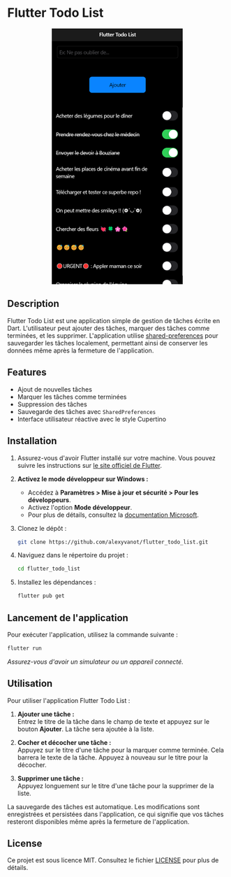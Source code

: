 # Flutter Todo List

<div align="center">
    <img src="assets/images/README/appshow.png" alt="Aperçu de l'application" width="300" />
</div>


## Description

Flutter Todo List est une application simple de gestion de tâches écrite en Dart. L'utilisateur peut ajouter des tâches, marquer des tâches comme terminées, et les supprimer. L'application utilise [shared-preferences](https://pub.dev/packages/shared_preferences) pour sauvegarder les tâches localement, permettant ainsi de conserver les données même après la fermeture de l'application.

## Features

- Ajout de nouvelles tâches
- Marquer les tâches comme terminées
- Suppression des tâches
- Sauvegarde des tâches avec `SharedPreferences`
- Interface utilisateur réactive avec le style Cupertino

## Installation

1. Assurez-vous d'avoir Flutter installé sur votre machine. Vous pouvez suivre les instructions sur [le site officiel de Flutter](https://flutter.dev/docs/get-started/install).
2. **Activez le mode développeur sur Windows :**  
   - Accédez à **Paramètres > Mise à jour et sécurité > Pour les développeurs**.  
   - Activez l'option **Mode développeur**.  
   - Pour plus de détails, consultez la [documentation Microsoft](https://learn.microsoft.com/en-us/windows/apps/get-started/enable-your-device-for-development).
3. Clonez le dépôt :

    ```sh
    git clone https://github.com/alexyvanot/flutter_todo_list.git
    ```

4. Naviguez dans le répertoire du projet :

    ```sh
    cd flutter_todo_list
    ```

5. Installez les dépendances :

    ```sh
    flutter pub get
    ```

## Lancement de l'application

Pour exécuter l'application, utilisez la commande suivante :

```sh
flutter run
```

*Assurez-vous d'avoir un simulateur ou un appareil connecté.*

## Utilisation

Pour utiliser l'application Flutter Todo List :

1. **Ajouter une tâche :**  
   Entrez le titre de la tâche dans le champ de texte et appuyez sur le bouton **Ajouter**. La tâche sera ajoutée à la liste.

2. **Cocher et décocher une tâche :**  
   Appuyez sur le titre d'une tâche pour la marquer comme terminée. Cela barrera le texte de la tâche. Appuyez à nouveau sur le titre pour la décocher.

3. **Supprimer une tâche :**  
   Appuyez longuement sur le titre d'une tâche pour la supprimer de la liste.

La sauvegarde des tâches est automatique. Les modifications sont enregistrées et persistées dans l'application, ce qui signifie que vos tâches resteront disponibles même après la fermeture de l'application.

## License

Ce projet est sous licence MIT. Consultez le fichier [LICENSE](LICENSE) pour plus de détails.